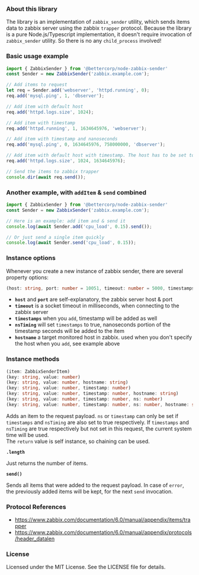 ### About this library

The library is an implementation of `zabbix_sender` utility, which sends items data to zabbix server
using the zabbix `trapper` protocol. Because the library is a pure Node.js/Typescript implementation, it doesn't
require invocation of `zabbix_sender` utility. So there is no any `child_process` involved!

### Basic usage example 

```typescript
import { ZabbixSender } from '@bettercorp/node-zabbix-sender'
const Sender = new ZabbixSender('zabbix.example.com');

// Add items to request
let req = Sender.add('webserver', 'httpd.running', 0);
req.add('mysql.ping', 1, 'dbserver');

// Add item with default host
req.add('httpd.logs.size', 1024);

// Add item with timestamp 
req.add('httpd.running', 1, 1634645976, 'webserver');

// Add item with timestamp and nanoseconds
req.add('mysql.ping', 0, 1634645976, 758000000, 'dbserver');

// Add item with default host with timestamp. The host has to be set to an empty string in this case.
req.add('httpd.logs.size', 1024, 1634645976);

// Send the items to zabbix trapper
console.dir(await req.send());
```

### Another example, with `addItem` & `send` combined

```typescript
import { ZabbixSender } from '@bettercorp/node-zabbix-sender'  
const Sender = new ZabbixSender('zabbix.example.com');  

// Here is an example: add item and & send it  
console.log(await Sender.add('cpu_load', 0.15).send());  

// Or just send a single item quickly  
console.log(await Sender.send('cpu_load', 0.15));
```

### Instance options

Whenever you create a new instance of zabbix sender, there are several property options:

```typescript 
(host: string, port: number = 10051, timeout: number = 5000, timestamps: boolean = false, nsTiming: boolean = false, hostname: string = hostname()))
```  

- **`host`** and **`port`** are self-explanatory, the zabbix server host & port
- **`timeout`** is a socket timeout in milliseconds, when connecting to the zabbix server
- **`timestamps`** when you `add`, timestamp will be added as well
- **`nsTiming`** will set `timestamps` to true, nanoseconds portion of the timestamp seconds will be added to the item
- **`hostname`** a target monitored host in zabbix. used when you don't specify the host when you `add`, see example above

### Instance methods

```typescript
(item: ZabbixSenderItem)  
(key: string, value: number)  
(key: string, value: number, hostname: string)  
(key: string, value: number, timestamp: number)  
(key: string, value: number, timestamp: number, hostname: string)  
(key: string, value: number, timestamp: number, ns: number)  
(key: string, value: number, timestamp: number, ns: number, hostname: string)  
```

Adds an item to the request payload. `ns` or `timestamp` can only be set if `timestamps` and `nsTiming` are also set to true respectively.
If `timestamps` and `nsTiming` are true respectively but not set in this request, the current system time will be used.  
The `return` value is self instance, so chaining can be used.

**`.length`**

Just returns the number of items.

**`send()`**

Sends all items that were added to the request payload.
In case of `error`, the previously added items will be kept, for the next `send` invocation.

### Protocol References

- https://www.zabbix.com/documentation/6.0/manual/appendix/items/trapper
- https://www.zabbix.com/documentation/6.0/manual/appendix/protocols/header_datalen

### License

Licensed under the MIT License. See the LICENSE file for details.  
